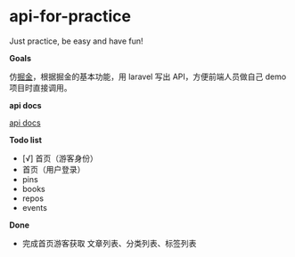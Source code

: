 # api-for-practice

Just practice, be easy and have fun!

**Goals**

仿[掘金](https://juejin.im/)，根据掘金的基本功能，用 laravel 写出 API，方便前端人员做自己 demo 项目时直接调用。

**api docs**

[api docs](./api-docs.html)

**Todo list**
- [√] 首页（游客身份）
- 首页（用户登录）
- pins
- books
- repos
- events

**Done**

- 完成首页游客获取 文章列表、分类列表、标签列表
